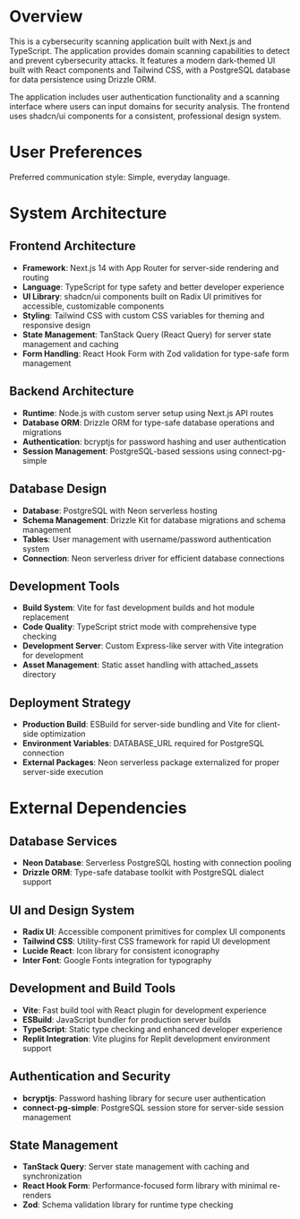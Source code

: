 # Overview

This is a cybersecurity scanning application built with Next.js and TypeScript. The application provides domain scanning capabilities to detect and prevent cybersecurity attacks. It features a modern dark-themed UI built with React components and Tailwind CSS, with a PostgreSQL database for data persistence using Drizzle ORM.

The application includes user authentication functionality and a scanning interface where users can input domains for security analysis. The frontend uses shadcn/ui components for a consistent, professional design system.

# User Preferences

Preferred communication style: Simple, everyday language.

# System Architecture

## Frontend Architecture
- **Framework**: Next.js 14 with App Router for server-side rendering and routing
- **Language**: TypeScript for type safety and better developer experience
- **UI Library**: shadcn/ui components built on Radix UI primitives for accessible, customizable components
- **Styling**: Tailwind CSS with custom CSS variables for theming and responsive design
- **State Management**: TanStack Query (React Query) for server state management and caching
- **Form Handling**: React Hook Form with Zod validation for type-safe form management

## Backend Architecture
- **Runtime**: Node.js with custom server setup using Next.js API routes
- **Database ORM**: Drizzle ORM for type-safe database operations and migrations
- **Authentication**: bcryptjs for password hashing and user authentication
- **Session Management**: PostgreSQL-based sessions using connect-pg-simple

## Database Design
- **Database**: PostgreSQL with Neon serverless hosting
- **Schema Management**: Drizzle Kit for database migrations and schema management
- **Tables**: User management with username/password authentication system
- **Connection**: Neon serverless driver for efficient database connections

## Development Tools
- **Build System**: Vite for fast development builds and hot module replacement
- **Code Quality**: TypeScript strict mode with comprehensive type checking
- **Development Server**: Custom Express-like server with Vite integration for development
- **Asset Management**: Static asset handling with attached_assets directory

## Deployment Strategy
- **Production Build**: ESBuild for server-side bundling and Vite for client-side optimization
- **Environment Variables**: DATABASE_URL required for PostgreSQL connection
- **External Packages**: Neon serverless package externalized for proper server-side execution

# External Dependencies

## Database Services
- **Neon Database**: Serverless PostgreSQL hosting with connection pooling
- **Drizzle ORM**: Type-safe database toolkit with PostgreSQL dialect support

## UI and Design System
- **Radix UI**: Accessible component primitives for complex UI components
- **Tailwind CSS**: Utility-first CSS framework for rapid UI development
- **Lucide React**: Icon library for consistent iconography
- **Inter Font**: Google Fonts integration for typography

## Development and Build Tools
- **Vite**: Fast build tool with React plugin for development experience
- **ESBuild**: JavaScript bundler for production server builds
- **TypeScript**: Static type checking and enhanced developer experience
- **Replit Integration**: Vite plugins for Replit development environment support

## Authentication and Security
- **bcryptjs**: Password hashing library for secure user authentication
- **connect-pg-simple**: PostgreSQL session store for server-side session management

## State Management
- **TanStack Query**: Server state management with caching and synchronization
- **React Hook Form**: Performance-focused form library with minimal re-renders
- **Zod**: Schema validation library for runtime type checking